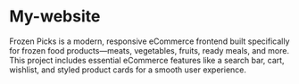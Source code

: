 # My-website
Frozen Picks is a modern, responsive eCommerce frontend built specifically for frozen food products—meats, vegetables, fruits, ready meals, and more. This project includes essential eCommerce features like a search bar, cart, wishlist, and styled product cards for a smooth user experience.
